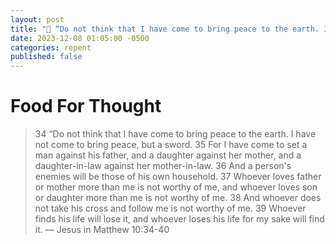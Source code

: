 ```yaml
---
layout: post
title: "💬 “Do not think that I have come to bring peace to the earth. I have not come to bring peace, but a sword.” — Jesus"
date: 2023-12-08 01:05:00 -0500
categories: repent
published: false
---
```


# Food For Thought

> 34 “Do not think that I have come to bring peace to the earth. I have not come to bring peace, but a sword. 35 For I have come to set a man against his father, and a daughter against her mother, and a daughter-in-law against her mother-in-law. 36 And a person's enemies will be those of his own household. 37 Whoever loves father or mother more than me is not worthy of me, and whoever loves son or daughter more than me is not worthy of me. 38 And whoever does not take his cross and follow me is not worthy of me. 39 Whoever finds his life will lose it, and whoever loses his life for my sake will find it. — Jesus in Matthew 10:34-40

<script>
    var refTagger = {
        settings: {
            bibleVersion: 'ESV'
        }
    }; 

    (function(d, t) {
        var n=d.querySelector('[nonce]');
        refTagger.settings.nonce = n && (n.nonce||n.getAttribute('nonce'));
        var g = d.createElement(t), s = d.getElementsByTagName(t)[0];
        g.src = 'https://api.reftagger.com/v2/RefTagger.js';
        g.nonce = refTagger.settings.nonce;
        s.parentNode.insertBefore(g, s);
    }(document, 'script'));
</script>